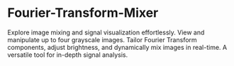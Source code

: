 # Fourier-Transform-Mixer
 Explore image mixing and signal visualization effortlessly. View and manipulate up to four grayscale images. Tailor Fourier Transform components, adjust brightness, and dynamically mix images in real-time. A versatile tool for in-depth signal analysis.
